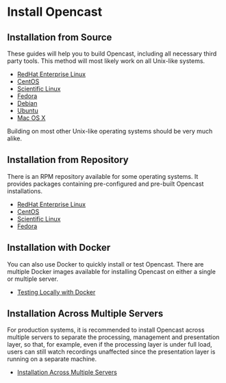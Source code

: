 Install Opencast
================

Installation from Source
------------------------

These guides will help you to build Opencast, including all necessary third party tools. This method will most likely
work on all Unix-like systems.

 - [RedHat Enterprise Linux](source-rhel-sl-centos.md)
 - [CentOS](source-rhel-sl-centos.md)
 - [Scientific Linux](source-rhel-sl-centos.md)
 - [Fedora](source-rhel-sl-centos.md)
 - [Debian](source-debian-ubuntu.md)
 - [Ubuntu](source-debian-ubuntu.md)
 - [Mac OS X](source-macosx.md)

Building on most other Unix-like operating systems should be very much alike.


Installation from Repository
----------------------------

There is an RPM repository available for some operating systems. It provides packages containing pre-configured and
pre-built Opencast installations.

 - [RedHat Enterprise Linux](rpm-rhel-sl-centos.md)
 - [CentOS](rpm-rhel-sl-centos.md)
 - [Scientific Linux](rpm-rhel-sl-centos.md)
 - [Fedora](rpm-fedora.md)


Installation with Docker
----------------------------

You can also use Docker to quickly install or test Opencast. There are multiple Docker images available for installing
Opencast on either a single or multiple server.

 - [Testing Locally with Docker](docker-local.md)


Installation Across Multiple Servers
------------------------------------

For production systems, it is recommended to install Opencast across multiple servers to separate the processing,
management and presentation layer, so that, for example, even if the processing layer is under full load, users can
still watch recordings unaffected since the presentation layer is running on a separate machine.

 - [Installation Across Multiple Servers](multiple-servers.md)
